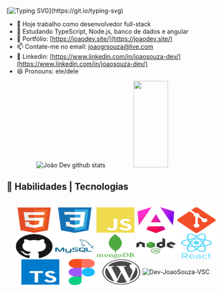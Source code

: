 [![Typing SVG](https://readme-typing-svg.herokuapp.com/?color=0528F2&size=40&center=true&vCenter=true&width=1000&lines=Olá,+Eu+sou+o+João+Dev;Bem+vindo+ao+meu+perfil!)](https://git.io/typing-svg)

- 🔭 Hoje trabalho como desenvolvedor full-stack
- 🌱 Estudando TypeScript, Node.js, banco de dados e angular
- 📄 Portfólio: [https://joaodev.site/](https://joaodev.site/)
- 📫 Contate-me no email: [joaogrsouza@live.com](joaogrsouza@live.com)
- 💼 Linkedin: [https://www.linkedin.com/in/joaosouza-dev/](https://www.linkedin.com/in/joaosouza-dev/)
- 😄 Pronouns: ele/dele

<div align="center">
  <img width="50%" height="200px" src="https://github-readme-stats.vercel.app/api?username=Dev-JoaoSouza&show_icons=true&count_private=true&hide_border=true&title_color=277ff2&icon_color=ff91a4&text_color=c9d1d9&bg_color=0d1117" alt="João Dev github stats" /> 
  <img width="40%" height="200px" src="https://github-readme-stats.vercel.app/api/top-langs/?username=Dev-JoaoSouza&layout=compact&hide_border=true&title_color=ff91a4&text_color=277ff2&bg_color=0d1117" />
</div>

## 📘 Habilidades | Tecnologias
<div style="display: inlne-block" align="center">
  <br>
  <div style="display: inline-block">
    <img align="center" alt="HTML 5" height="60" width="90" src="https://raw.githubusercontent.com/devicons/devicon/master/icons/html5/html5-original.svg">
    <img align="center" alt="CSS 3" height="60" width="90" src="https://raw.githubusercontent.com/devicons/devicon/master/icons/css3/css3-original.svg">
    <img align="center" alt="JavaScript" height="60" width="90" src="https://raw.githubusercontent.com/devicons/devicon/master/icons/javascript/javascript-plain.svg">
    <img align="center" alt="Angular" height="60" width="90" src="https://raw.githubusercontent.com/devicons/devicon/refs/heads/master/icons/angular/angular-original.svg">
    <img align="center" alt="git" height="60" width="90" src="https://raw.githubusercontent.com/devicons/devicon/refs/heads/master/icons/git/git-original.svg">
  </div>
  <br>
  <div style="display: inline-block">
    <img align="center" alt="github" height="60" width="90" src="https://raw.githubusercontent.com/devicons/devicon/refs/heads/master/icons/github/github-original.svg">
    <img align="center" alt="mySQL" height="60" width="90" src="https://raw.githubusercontent.com/devicons/devicon/refs/heads/master/icons/mysql/mysql-plain-wordmark.svg">
    <img align="center" alt="mongoDB" height="60" width="90" src="https://raw.githubusercontent.com/devicons/devicon/refs/heads/master/icons/mongodb/mongodb-plain-wordmark.svg">
    <img align="center" alt="node.JS" height="60" width="90" src="https://raw.githubusercontent.com/devicons/devicon/refs/heads/master/icons/nodejs/nodejs-original-wordmark.svg">
    <img align="center" alt="React js" height="60" width="90" src="https://raw.githubusercontent.com/devicons/devicon/refs/heads/master/icons/react/react-original-wordmark.svg">
  </div>
  <br>
  <div style="display: inline-block">
    <img align="center" alt="TypeScript" height="60" width="90" src="https://raw.githubusercontent.com/devicons/devicon/refs/heads/master/icons/typescript/typescript-plain.svg">
    <img align="center" alt="Figma" height="60" width="90" src="https://raw.githubusercontent.com/devicons/devicon/refs/heads/master/icons/figma/figma-original.svg">
    <img align="center" alt="WordPress" height="60" width="90" src="https://raw.githubusercontent.com/devicons/devicon/refs/heads/master/icons/wordpress/wordpress-plain.svg">
    <img align="center" alt="Dev-JoaoSouza-VSC" height="60" width="90" src="https://cdn.jsdelivr.net/gh/devicons/devicon/icons/vscode/vscode-original.svg">
  </div>
</div>
